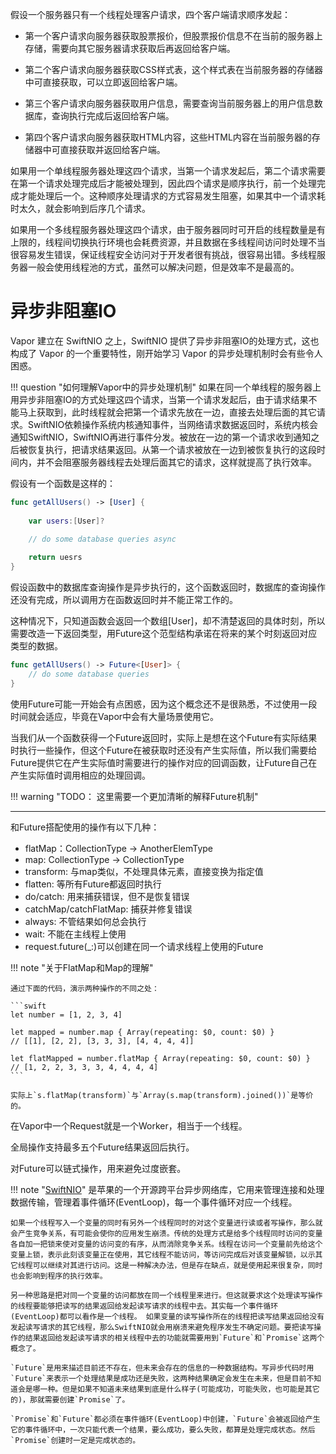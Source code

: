 假设一个服务器只有一个线程处理客户请求，四个客户端请求顺序发起：

- 第一个客户请求向服务器获取股票报价，但股票报价信息不在当前的服务器上存储，需要向其它服务器请求获取后再返回给客户端。

- 第二个客户请求向服务器获取CSS样式表，这个样式表在当前服务器的存储器中可直接获取，可以立即返回给客户端。

- 第三个客户请求向服务器获取用户信息，需要查询当前服务器上的用户信息数据库，查询执行完成后返回给客户端。

- 第四个客户请求向服务器获取HTML内容，这些HTML内容在当前服务器的存储器中可直接获取并返回给客户端。

如果用一个单线程服务器处理这四个请求，当第一个请求发起后，第二个请求需要在第一个请求处理完成后才能被处理到，因此四个请求是顺序执行，前一个处理完成才能处理后一个。这种顺序处理请求的方式容易发生阻塞，如果其中一个请求耗时太久，就会影响到后序几个请求。

如果用一个多线程服务器处理这四个请求，由于服务器同时可开启的线程数量是有上限的，线程间切换执行环境也会耗费资源，并且数据在多线程间访问时处理不当很容易发生错误，保证线程安全访问对于开发者很有挑战，很容易出错。多线程服务器一般会使用线程池的方式，虽然可以解决问题，但是效率不是最高的。

# 异步非阻塞IO

Vapor 建立在 SwiftNIO 之上，SwiftNIO 提供了异步非阻塞IO的处理方式，这也构成了 Vapor 的一个重要特性，刚开始学习 Vapor 的异步处理机制时会有些令人困惑。

!!! question "如何理解Vapor中的异步处理机制"
    如果在同一个单线程的服务器上用异步非阻塞IO的方式处理这四个请求，当第一个请求发起后，由于请求结果不能马上获取到，此时线程就会把第一个请求先放在一边，直接去处理后面的其它请求。SwiftNIO依赖操作系统内核通知事件，当网络请求数据返回时，系统内核会通知SwiftNIO，SwiftNIO再进行事件分发。被放在一边的第一个请求收到通知之后被恢复执行，把请求结果返回。从第一个请求被放在一边到被恢复执行的这段时间内，并不会阻塞服务器线程去处理后面其它的请求，这样就提高了执行效率。

假设有一个函数是这样的：

```swift
func getAllUsers() -> [User] {
    
    var users:[User]?
    
    // do some database queries async

    return uesrs
}
```
假设函数中的数据库查询操作是异步执行的，这个函数返回时，数据库的查询操作还没有完成，所以调用方在函数返回时并不能正常工作的。

这种情况下，只知道函数会返回一个数组[User]，却不清楚返回的具体时刻，所以需要改造一下返回类型，用Future<Type>这个范型结构承诺在将来的某个时刻返回对应类型的数据。

```swift 
func getAllUsers() -> Future<[User]> {
    // do some database queries
}
```

使用Future可能一开始会有点困惑，因为这个概念还不是很熟悉，不过使用一段时间就会适应，毕竟在Vapor中会有大量场景使用它。

当我们从一个函数获得一个Future返回时，实际上是想在这个Future有实际结果时执行一些操作，但这个Future在被获取时还没有产生实际值，所以我们需要给Future提供它在产生实际值时需要进行的操作对应的回调函数，让Future自己在产生实际值时调用相应的处理回调。

!!! warning "TODO： 这里需要一个更加清晰的解释Future机制"

--- 

和Future搭配使用的操作有以下几种：

- flatMap：CollectionType<ElemType> -> AnotherElemType
- map: CollectionType<ElemType> -> CollectionType<AnotherElemType>
- transform: 与map类似，不处理具体元素，直接变换为指定值
- flatten: 等所有Future都返回时执行
- do/catch: 用来捕获错误，但不是恢复错误
- catchMap/catchFlatMap: 捕获并修复错误
- always: 不管结果如何总会执行
- wait: 不能在主线程上使用
- request.future(_:)可以创建在同一个请求线程上使用的Future

!!! note "关于FlatMap和Map的理解"

    通过下面的代码，演示两种操作的不同之处：

    ```swift
    let number = [1, 2, 3, 4]

    let mapped = number.map { Array(repeating: $0, count: $0) }
    // [[1], [2, 2], [3, 3, 3], [4, 4, 4, 4]]

    let flatMapped = number.flatMap { Array(repeating: $0, count: $0) }
    // [1, 2, 2, 3, 3, 3, 4, 4, 4, 4]
    ```

    实际上`s.flatMap(transform)`与`Array(s.map(transform).joined())`是等价的。


在Vapor中一个Request就是一个Worker，相当于一个线程。

全局操作支持最多五个Future结果返回后执行。

对Future可以链式操作，用来避免过度嵌套。

!!! note "[SwiftNIO](https://github.com/apple/swift-nio)"
    是苹果的一个开源跨平台异步网络库，它用来管理连接和处理数据传输，管理着事件循环(EventLoop)，每一个事件循环对应一个线程。

    如果一个线程写入一个变量的同时有另外一个线程同时的对这个变量进行读或者写操作，那么就会产生竞争关系，有可能会使你的应用发生崩溃。传统的处理方式是给多个线程同时访问的变量各自加一把锁来使对变量的访问变的有序，从而消除竞争关系。线程在访问一个变量前先给这个变量上锁，表示此刻该变量正在使用，其它线程不能访问，等访问完成后对该变量解锁，以示其它线程可以继续对其进行访问。这是一种解决办法，但是存在缺点，就是使用起来很复杂，同时也会影响到程序的执行效率。

    另一种思路是把对同一个变量的访问都放在同一个线程里来进行。但这就要求这个处理读写操作的线程要能够把读写的结果返回给发起读写请求的线程中去。其实每一个事件循环(EventLoop)都可以看作是一个线程。 如果变量的读写操作所在的线程把读写结果返回给没有发起读写请求的其它线程，那么SwiftNIO就会用崩溃来避免程序发生不确定问题。要把读写操作的结果返回给发起读写请求的相关线程中去的功能就需要用到`Future`和`Promise`这两个概念了。

    `Future`是用来描述目前还不存在，但未来会存在的信息的一种数据结构。写异步代码时用`Future`来表示一个处理结果是成功还是失败，这两种结果确定会发生在未来，但是目前不知道会是哪一种。但是如果不知道未来结果到底是什么样子(可能成功，可能失败，也可能是其它的)，那就需要创建`Promise`了。

    `Promise`和`Future`都必须在事件循环(EventLoop)中创建，`Future`会被返回给产生它的事件循环中，一次只能代表一个结果，要么成功，要么失败，都算是处理完成状态。然后`Promise`创建时一定是完成状态的。